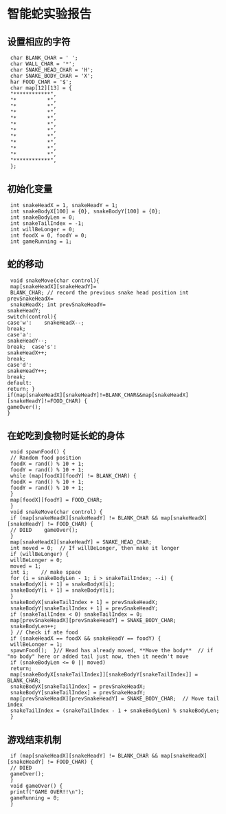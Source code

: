 # 智能蛇实验报告
 ## 设置相应的字符
     char BLANK_CHAR = ' ';
     char WALL_CHAR = '*';
     char SNAKE_HEAD_CHAR = 'H';
     char SNAKE_BODY_CHAR = 'X';
     har FOOD_CHAR = '$';
     char map[12][13] = {
     "************",
     "*          *", 
     "*          *",
     "*          *", 
     "*          *",  
     "*          *", 
     "*          *", 
     "*          *",  
     "*          *",  
     "*          *",  
     "*          *",  
     "************",
     };
  ## 初始化变量
     int snakeHeadX = 1, snakeHeadY = 1;
     int snakeBodyX[100] = {0}, snakeBodyY[100] = {0};
     int snakeBodyLen = 0;
     int snakeTailIndex = -1;
     int willBeLonger = 0;
     int foodX = 0, foodY = 0;
     int gameRunning = 1;
  ## 蛇的移动
     void snakeMove(char control){
     map[snakeHeadX][snakeHeadY]=
     BLANK_CHAR; // record the previous snake head position int prevSnakeHeadX=
     snakeHeadX; int prevSnakeHeadY=
    snakeHeadY; 
    switch(control){ 
    case'w':    snakeHeadX--;   
    break;  
    case'a':   
    snakeHeadY--;   
    break;  case's':   
    snakeHeadX++;  
    break; 
    case'd':    
    snakeHeadY++; 
    break;  
    default:   
    return; } 
    if(map[snakeHeadX][snakeHeadY]!=BLANK_CHAR&&map[snakeHeadX][snakeHeadY]!=FOOD_CHAR) {
    gameOver();
    }
## 在蛇吃到食物时延长蛇的身体
     void spawnFood() { 
     // Random food position 
     foodX = rand() % 10 + 1;  
     foodY = rand() % 10 + 1;  
     while (map[foodX][foodY] != BLANK_CHAR) {   
     foodX = rand() % 10 + 1;    
     foodY = rand() % 10 + 1; 
     } 
     map[foodX][foodY] = FOOD_CHAR;
     }
     void snakeMove(char control) {  
     if (map[snakeHeadX][snakeHeadY] != BLANK_CHAR && map[snakeHeadX][snakeHeadY] != FOOD_CHAR) {  
     // DIED    gameOver();  
     }
     map[snakeHeadX][snakeHeadY] = SNAKE_HEAD_CHAR; 
     int moved = 0;  // If willBeLonger, then make it longer 
     if (willBeLonger) {    
     willBeLonger = 0;    
     moved = 1;    
     int i;    // make space   
     for (i = snakeBodyLen - 1; i > snakeTailIndex; --i) {     
     snakeBodyX[i + 1] = snakeBodyX[i];     
     snakeBodyY[i + 1] = snakeBodyY[i];   
     }   
     snakeBodyX[snakeTailIndex + 1] = prevSnakeHeadX;  
     snakeBodyY[snakeTailIndex + 1] = prevSnakeHeadY;  
     if (snakeTailIndex < 0) snakeTailIndex = 0; 
     map[prevSnakeHeadX][prevSnakeHeadY] = SNAKE_BODY_CHAR;   
     snakeBodyLen++; 
     } // Check if ate food 
     if (snakeHeadX == foodX && snakeHeadY == foodY) {    
     willBeLonger = 1;   
     spawnFood();  }// Head has already moved, **Move the body**  // if "no body" here or added tail just now, then it needn't move
     if (snakeBodyLen <= 0 || moved) 
     return; 
     map[snakeBodyX[snakeTailIndex]][snakeBodyY[snakeTailIndex]] = BLANK_CHAR;  
     snakeBodyX[snakeTailIndex] = prevSnakeHeadX; 
     snakeBodyY[snakeTailIndex] = prevSnakeHeadY; 
     map[prevSnakeHeadX][prevSnakeHeadY] = SNAKE_BODY_CHAR;  // Move tail index  
     snakeTailIndex = (snakeTailIndex - 1 + snakeBodyLen) % snakeBodyLen;
     }
## 游戏结束机制
     if (map[snakeHeadX][snakeHeadY] != BLANK_CHAR && map[snakeHeadX][snakeHeadY] != FOOD_CHAR) {
     // DIED
     gameOver();
     }
     void gameOver() {
     printf("GAME OVER!!\n");
     gameRunning = 0;
     }
     
     
     
     
     
     
     
     
     
     
     
     
     
     
     
     
     
     
     
     
     
     
     

